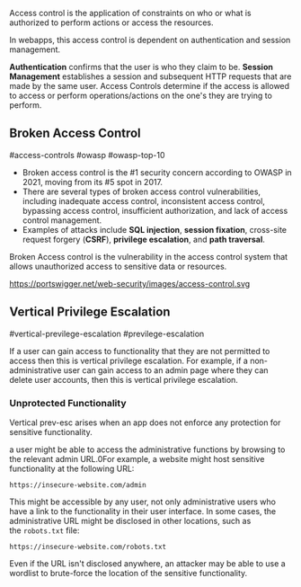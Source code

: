 Access control is the application of constraints on who or what is authorized to perform actions or access the resources.

In webapps, this access control is dependent on authentication and session management.

**Authentication** confirms that the user is who they claim to be.
**Session Management** establishes a session and subsequent HTTP requests that are made by the same user.
Access Controls determine if the access is allowed to access or perform operations/actions on the one's they are trying to perform.
## Broken Access Control
#access-controls #owasp #owasp-top-10

- Broken access control is the #1 security concern according to OWASP in 2021, moving from its #5 spot in 2017.
- There are several types of broken access control vulnerabilities, including inadequate access control, inconsistent access control, bypassing access control, insufficient authorization, and lack of access control management.
- Examples of attacks include **SQL injection**, **session fixation**, cross-site request forgery (**CSRF**), **privilege escalation**, and **path traversal**.

Broken Access control is the vulnerability in the access control system that allows unauthorized access to sensitive data or resources.

https://portswigger.net/web-security/images/access-control.svg

## Vertical Privilege Escalation
#vertical-previlege-escalation #previlege-escalation

If a user can gain access to functionality that they are not permitted to access then this is vertical privilege escalation. For example, if a non-administrative user can gain access to an admin page where they can delete user accounts, then this is vertical privilege escalation.

### Unprotected Functionality

Vertical prev-esc arises when an app does not enforce any protection for sensitive functionality.

a user might be able to access the administrative functions by browsing to the relevant admin URL.0For example, a website might host sensitive functionality at the following URL:

`https://insecure-website.com/admin`

This might be accessible by any user, not only administrative users who have a link to the functionality in their user interface. In some cases, the administrative URL might be disclosed in other locations, such as the `robots.txt` file:

`https://insecure-website.com/robots.txt`

Even if the URL isn't disclosed anywhere, an attacker may be able to use a wordlist to brute-force the location of the sensitive functionality.